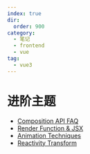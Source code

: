 ```yaml
---
index: true
dir:
  order: 900
category:
  - 笔记
  - frontend
  - vue
tag:
  - vue3
---
```


# 进阶主题

- [Composition API FAQ](./composition-api.md)
- [Render Function & JSX](./render-and-jsx.md)
- [Animation Techniques](./animation.md)
- [Reactivity Transform](./reactivity-transform.md)
